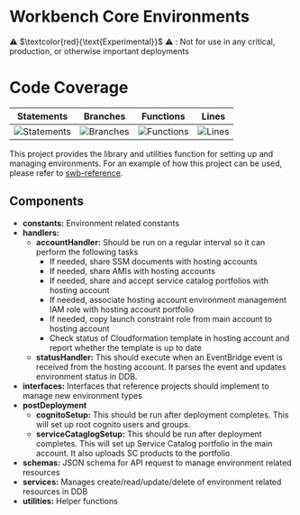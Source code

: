 # Workbench Core Environments

⚠️ $\textcolor{red}{\text{Experimental}}$ ⚠️ : Not for use in any critical, production, or otherwise important deployments

# Code Coverage
| Statements                  | Branches                | Functions                 | Lines             |
| --------------------------- | ----------------------- | ------------------------- | ----------------- |
| ![Statements](https://img.shields.io/badge/statements-83.8%25-yellow.svg?style=flat) | ![Branches](https://img.shields.io/badge/branches-79.12%25-red.svg?style=flat) | ![Functions](https://img.shields.io/badge/functions-85.86%25-yellow.svg?style=flat) | ![Lines](https://img.shields.io/badge/lines-83.83%25-yellow.svg?style=flat) |


This project provides the library and utilities function for setting up and managing environments. For an example of how this project can be used, please refer to [swb-reference](../../solutions/swb-reference).

## Components
* **constants:** Environment related constants
* **handlers:** 
  * **accountHandler:** Should be run on a regular interval so it can perform the following tasks
    * If needed, share SSM documents with hosting accounts
    * If needed, share AMIs with hosting accounts
    * If needed, share and accept service catalog portfolios with hosting account
    * If needed, associate hosting account environment management IAM role with hosting account portfolio
    * If needed, copy launch constraint role from main account to hosting account
    * Check status of Cloudformation template in hosting account and report whether the template is up to date
  * **statusHandler:** This should execute when an EventBridge event is received from the hosting account. It parses the event and updates environment status in DDB.
* **interfaces:** Interfaces that reference projects should implement to manage new environment types 
* **postDeployment**
  * **cognitoSetup:** This should be run after deployment completes. This will set up root cognito users and groups.
  * **serviceCataglogSetup:** This should be run after deployment completes. This will set up Service Catalog portfolio in the main account. It also uploads SC products to the portfolio.
* **schemas:** JSON schema for API request to manage environment related resources
* **services:** Manages create/read/update/delete of environment related resources in DDB
* **utilities:** Helper functions


